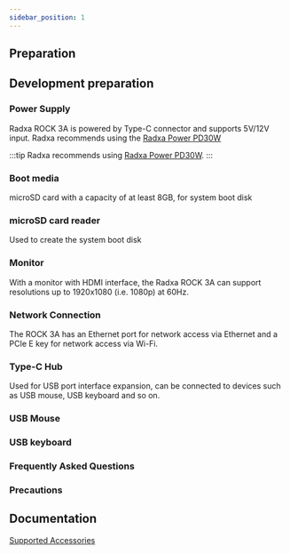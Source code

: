 ```yaml
---
sidebar_position: 1
---
```


## Preparation

## Development preparation

### Power Supply

Radxa ROCK 3A is powered by Type-C connector and supports 5V/12V input. Radxa recommends using the [Radxa Power PD30W](../accessories/pd-30w)

:::tip
Radxa recommends using [Radxa Power PD30W](../accessories/pd-30w).
:::

### Boot media

microSD card with a capacity of at least 8GB, for system boot disk

### microSD card reader

Used to create the system boot disk

### Monitor

With a monitor with HDMI interface, the Radxa ROCK 3A can support resolutions up to 1920x1080 (i.e. 1080p) at 60Hz.

### Network Connection

The ROCK 3A has an Ethernet port for network access via Ethernet and a PCIe E key for network access via Wi-Fi.

### Type-C Hub

Used for USB port interface expansion, can be connected to devices such as USB mouse, USB keyboard and so on.

### USB Mouse

### USB keyboard

### Frequently Asked Questions

### Precautions

## Documentation

[Supported Accessories](../accessories)
